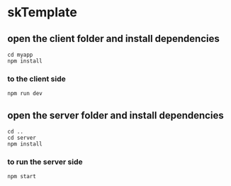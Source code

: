 # skTemplate


## open the client folder and install dependencies 

```console
cd myapp
npm install
```

### to the client side

```properties
npm run dev
```

## open the server folder and install dependencies

```console
cd ..
cd server
npm install
```

### to run the server side 

```properties
npm start
```
